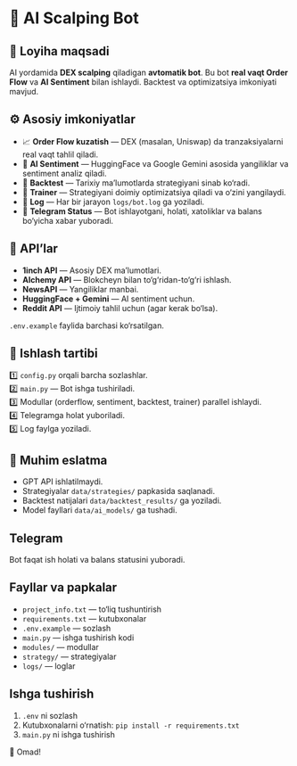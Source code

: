 # 📂 AI Scalping Bot


## 🎯 Loyiha maqsadi
AI yordamida **DEX scalping** qiladigan **avtomatik bot**. Bu bot **real vaqt Order Flow** va **AI Sentiment** bilan ishlaydi. Backtest va optimizatsiya imkoniyati mavjud. 

## ⚙️ Asosiy imkoniyatlar
- 📈 **Order Flow kuzatish** — DEX (masalan, Uniswap) da tranzaksiyalarni real vaqt tahlil qiladi.
- 🤖 **AI Sentiment** — HuggingFace va Google Gemini asosida yangiliklar va sentiment analiz qiladi.
- 🧪 **Backtest** — Tarixiy ma’lumotlarda strategiyani sinab ko‘radi.
- 🔁 **Trainer** — Strategiyani doimiy optimizatsiya qiladi va o‘zini yangilaydi.
- 📝 **Log** — Har bir jarayon `logs/bot.log` ga yoziladi.
- 🔔 **Telegram Status** — Bot ishlayotgani, holati, xatoliklar va balans bo‘yicha xabar yuboradi.

## 🔑 API’lar

- **1inch API** — Asosiy DEX ma’lumotlari.
- **Alchemy API** — Blokcheyn bilan to‘g‘ridan-to‘g‘ri ishlash.
- **NewsAPI** — Yangiliklar manbai.
- **HuggingFace + Gemini** — AI sentiment uchun.
- **Reddit API** — Ijtimoiy tahlil uchun (agar kerak bo‘lsa).

`.env.example` faylida barchasi ko‘rsatilgan.

## 🚦 Ishlash tartibi
1️⃣ `config.py` orqali barcha sozlashlar.  
2️⃣ `main.py` — Bot ishga tushiriladi.  
3️⃣ Modullar (orderflow, sentiment, backtest, trainer) parallel ishlaydi.  
4️⃣ Telegramga holat yuboriladi.  
5️⃣ Log faylga yoziladi.

## 🔑 Muhim eslatma
- GPT API ishlatilmaydi.
- Strategiyalar `data/strategies/` papkasida saqlanadi.
- Backtest natijalari `data/backtest_results/` ga yoziladi.
- Model fayllari `data/ai_models/` ga tushadi.




## Telegram
Bot faqat ish holati va balans statusini yuboradi.

## Fayllar va papkalar
- `project_info.txt` — to‘liq tushuntirish
- `requirements.txt` — kutubxonalar
- `.env.example` — sozlash
- `main.py` — ishga tushirish kodi
- `modules/` — modullar
- `strategy/` — strategiyalar
- `logs/` — loglar

## Ishga tushirish
1. `.env` ni sozlash  
2. Kutubxonalarni o‘rnatish: `pip install -r requirements.txt`  
3. `main.py` ni ishga tushirish

🚀 Omad!
